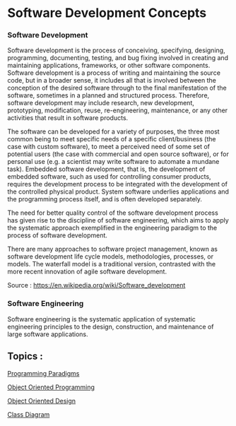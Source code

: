 # Software Development Concepts

### Software Development

Software development is the process of conceiving, specifying, designing, programming, documenting, testing, and bug fixing involved in creating and maintaining applications, frameworks, or other software components. Software development is a process of writing and maintaining the source code, but in a broader sense, it includes all that is involved between the conception of the desired software through to the final manifestation of the software, sometimes in a planned and structured process. Therefore, software development may include research, new development, prototyping, modification, reuse, re-engineering, maintenance, or any other activities that result in software products.

The software can be developed for a variety of purposes, the three most common being to meet specific needs of a specific client/business (the case with custom software), to meet a perceived need of some set of potential users (the case with commercial and open source software), or for personal use (e.g. a scientist may write software to automate a mundane task). Embedded software development, that is, the development of embedded software, such as used for controlling consumer products, requires the development process to be integrated with the development of the controlled physical product. System software underlies applications and the programming process itself, and is often developed separately.

The need for better quality control of the software development process has given rise to the discipline of software engineering, which aims to apply the systematic approach exemplified in the engineering paradigm to the process of software development.

There are many approaches to software project management, known as software development life cycle models, methodologies, processes, or models. The waterfall model is a traditional version, contrasted with the more recent innovation of agile software development. 

Source : https://en.wikipedia.org/wiki/Software_development

### Software Engineering

Software engineering is the systematic application of systematic engineering principles to the design, construction, and maintenance of large software applications.

## Topics :

[Programming Paradigms](https://github.com/CatalaniCD/computer_science/blob/main/5.%20software_dev/paradigm.md)

[Object Oriented Programming](https://github.com/CatalaniCD/computer_science/blob/main/5.%20software_dev/object_oriented.md)

[Object Oriented Design](https://github.com/CatalaniCD/computer_science/blob/main/5.%20software_dev/object_desing.md)

[Class Diagram](https://github.com/CatalaniCD/computer_science/blob/main/5.%20software_dev/class_diagram.md)
